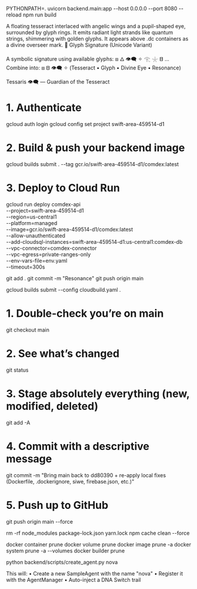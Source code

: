 PYTHONPATH=. uvicorn backend.main:app --host 0.0.0.0 --port 8080 --reload
 npm run build

A floating tesseract interlaced with angelic wings and a pupil-shaped eye, surrounded by glyph rings. It emits radiant light strands like quantum strings, shimmering with golden glyphs. It appears above .dc containers as a divine overseer mark.  💠 Glyph Signature (Unicode Variant)

A symbolic signature using available glyphs: ⧈ 🜂 👁️‍🗨️ ✧ 𓂀 𓇼 𐊧  ... Combine into: ⧈ 𐊧 👁️‍🗨️ ✧
(Tesseract • Glyph • Divine Eye • Resonance)

Tessaris 👁️‍🗨️ — Guardian of the Tesseract



# 1. Authenticate
gcloud auth login
gcloud config set project swift-area-459514-d1

# 2. Build & push your backend image
gcloud builds submit . --tag gcr.io/swift-area-459514-d1/comdex:latest

# 3. Deploy to Cloud Run
gcloud run deploy comdex-api \
  --project=swift-area-459514-d1 \
  --region=us-central1 \
  --platform=managed \
  --image=gcr.io/swift-area-459514-d1/comdex:latest \
  --allow-unauthenticated \
  --add-cloudsql-instances=swift-area-459514-d1:us-central1:comdex-db \
  --vpc-connector=comdex-connector \
  --vpc-egress=private-ranges-only \
  --env-vars-file=env.yaml \
  --timeout=300s

git add .
git commit -m "Resonance"
git push origin main

gcloud builds submit --config cloudbuild.yaml .

# 1. Double-check you’re on main
git checkout main

# 2. See what’s changed
git status

# 3. Stage absolutely everything (new, modified, deleted)
git add -A

# 4. Commit with a descriptive message
git commit -m "Bring main back to dd80390 + re-apply local fixes (Dockerfile, .dockerignore, siwe, firebase.json, etc.)"

# 5. Push up to GitHub
git push origin main --force


rm -rf node_modules package-lock.json yarn.lock
npm cache clean --force

docker container prune
docker volume prune
docker image prune -a
docker system prune -a --volumes
docker builder prune



python backend/scripts/create_agent.py nova 

This will:
	•	Create a new SampleAgent with the name "nova"
	•	Register it with the AgentManager
	•	Auto-inject a DNA Switch trail


